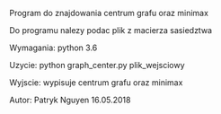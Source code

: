 Program do znajdowania centrum grafu oraz minimax

Do programu nalezy podac plik z macierza sasiedztwa

Wymagania: python 3.6

Uzycie:
python graph_center.py plik_wejsciowy


Wyjscie:
wypisuje centrum grafu oraz minimax


Autor: Patryk Nguyen 16.05.2018